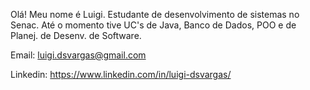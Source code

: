 Olá! Meu nome é Luigi. Estudante de desenvolvimento de sistemas no Senac. Até o momento tive UC's de Java, Banco de Dados, POO e de Planej. de Desenv. de Software. 

Email:
luigi.dsvargas@gmail.com

Linkedin:
https://www.linkedin.com/in/luigi-dsvargas/

